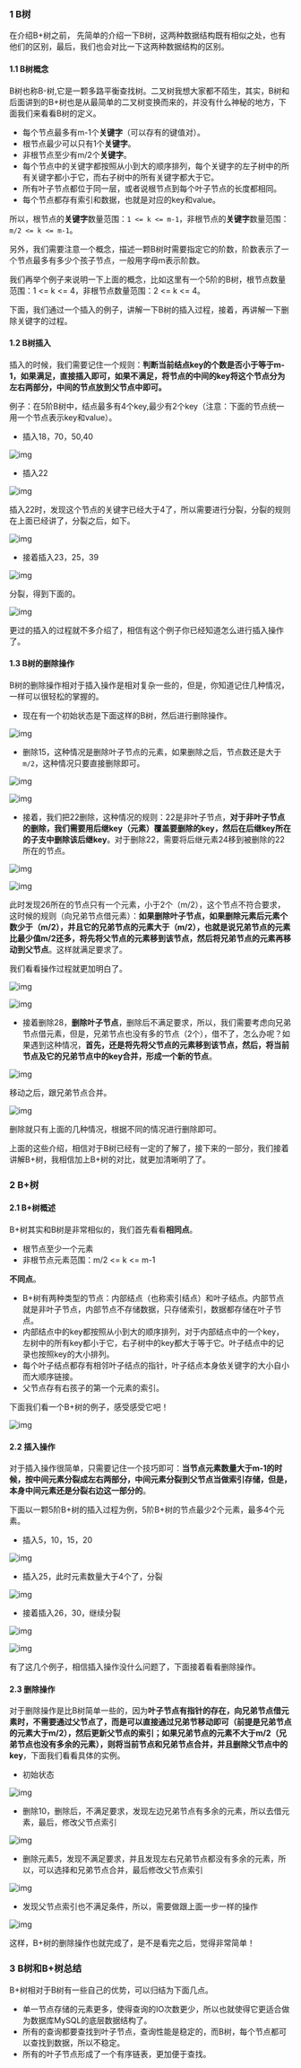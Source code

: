 ### 1 B树

在介绍B+树之前， 先简单的介绍一下B树，这两种数据结构既有相似之处，也有他们的区别，最后，我们也会对比一下这两种数据结构的区别。

#### 1.1 B树概念

B树也称B-树,它是一颗多路平衡查找树。二叉树我想大家都不陌生，其实，B树和后面讲到的B+树也是从最简单的二叉树变换而来的，并没有什么神秘的地方，下面我们来看看B树的定义。

- 每个节点最多有m-1个**关键字**（可以存有的键值对）。
- 根节点最少可以只有1个**关键字**。
- 非根节点至少有m/2个**关键字**。
- 每个节点中的关键字都按照从小到大的顺序排列，每个关键字的左子树中的所有关键字都小于它，而右子树中的所有关键字都大于它。
- 所有叶子节点都位于同一层，或者说根节点到每个叶子节点的长度都相同。
- 每个节点都存有索引和数据，也就是对应的key和value。

所以，根节点的**关键字**数量范围：`1 <= k <= m-1`，非根节点的**关键字**数量范围：`m/2 <= k <= m-1`。

另外，我们需要注意一个概念，描述一颗B树时需要指定它的阶数，阶数表示了一个节点最多有多少个孩子节点，一般用字母m表示阶数。

我们再举个例子来说明一下上面的概念，比如这里有一个5阶的B树，根节点数量范围：1 <= k <= 4，非根节点数量范围：2 <= k <= 4。

下面，我们通过一个插入的例子，讲解一下B树的插入过程，接着，再讲解一下删除关键字的过程。

#### 1.2 B树插入

插入的时候，我们需要记住一个规则：**判断当前结点key的个数是否小于等于m-1，如果满足，直接插入即可，如果不满足，将节点的中间的key将这个节点分为左右两部分，中间的节点放到父节点中即可。**

例子：在5阶B树中，结点最多有4个key,最少有2个key（注意：下面的节点统一用一个节点表示key和value）。

- 插入18，70，50,40

![img](https://github.com/whatsabc/data-structure-practice/blob/master/4%20tree%20and%20binary%20tree/Btree/img/1.jpg?raw=true)

- 插入22

![img](https://github.com/whatsabc/data-structure-practice/blob/master/4%20tree%20and%20binary%20tree/Btree/img/2.jpg?raw=true)

插入22时，发现这个节点的关键字已经大于4了，所以需要进行分裂，分裂的规则在上面已经讲了，分裂之后，如下。

![img](https://github.com/whatsabc/data-structure-practice/blob/master/4%20tree%20and%20binary%20tree/Btree/img/3.jpg?raw=true)

- 接着插入23，25，39

![img](https://github.com/whatsabc/data-structure-practice/blob/master/4%20tree%20and%20binary%20tree/Btree/img/4.jpg?raw=true)

分裂，得到下面的。

![img](https://github.com/whatsabc/data-structure-practice/blob/master/4%20tree%20and%20binary%20tree/Btree/img/5.jpg?raw=true)

更过的插入的过程就不多介绍了，相信有这个例子你已经知道怎么进行插入操作了。

#### 1.3 B树的删除操作

B树的删除操作相对于插入操作是相对复杂一些的，但是，你知道记住几种情况，一样可以很轻松的掌握的。

- 现在有一个初始状态是下面这样的B树，然后进行删除操作。

![img](https://github.com/whatsabc/data-structure-practice/blob/master/4%20tree%20and%20binary%20tree/Btree/img/6.jpg?raw=true)

- 删除15，这种情况是删除叶子节点的元素，如果删除之后，节点数还是大于`m/2`，这种情况只要直接删除即可。

![img](https://github.com/whatsabc/data-structure-practice/blob/master/4%20tree%20and%20binary%20tree/Btree/img/7.jpg?raw=true)

![img](https://github.com/whatsabc/data-structure-practice/blob/master/4%20tree%20and%20binary%20tree/Btree/img/8.jpg?raw=true)

- 接着，我们把22删除，这种情况的规则：22是非叶子节点，**对于非叶子节点的删除，我们需要用后继key（元素）覆盖要删除的key，然后在后继key所在的子支中删除该后继key**。对于删除22，需要将后继元素24移到被删除的22所在的节点。

![img](https://github.com/whatsabc/data-structure-practice/blob/master/4%20tree%20and%20binary%20tree/Btree/img/9.jpg?raw=true)

![img](https://github.com/whatsabc/data-structure-practice/blob/master/4%20tree%20and%20binary%20tree/Btree/img/10.jpg?raw=true)

此时发现26所在的节点只有一个元素，小于2个（m/2），这个节点不符合要求，这时候的规则（向兄弟节点借元素）：**如果删除叶子节点，如果删除元素后元素个数少于（m/2），并且它的兄弟节点的元素大于（m/2），也就是说兄弟节点的元素比最少值m/2还多，将先将父节点的元素移到该节点，然后将兄弟节点的元素再移动到父节点**。这样就满足要求了。

我们看看操作过程就更加明白了。

![img](https://github.com/whatsabc/data-structure-practice/blob/master/4%20tree%20and%20binary%20tree/Btree/img/11.jpg?raw=true)

![img](https://github.com/whatsabc/data-structure-practice/blob/master/4%20tree%20and%20binary%20tree/Btree/img/12.jpg?raw=true)

- 接着删除28，**删除叶子节点**，删除后不满足要求，所以，我们需要考虑向兄弟节点借元素，但是，兄弟节点也没有多的节点（2个），借不了，怎么办呢？如果遇到这种情况，**首先，还是将先将父节点的元素移到该节点，然后，将当前节点及它的兄弟节点中的key合并，形成一个新的节点**。

![img](https://github.com/whatsabc/data-structure-practice/blob/master/4%20tree%20and%20binary%20tree/Btree/img/13.jpg?raw=true)

移动之后，跟兄弟节点合并。

![img](https://github.com/whatsabc/data-structure-practice/blob/master/4%20tree%20and%20binary%20tree/Btree/img/14.jpg?raw=true)

删除就只有上面的几种情况，根据不同的情况进行删除即可。

上面的这些介绍，相信对于B树已经有一定的了解了，接下来的一部分，我们接着讲解B+树，我相信加上B+树的对比，就更加清晰明了了。

### 2 B+树

#### 2.1 B+树概述

B+树其实和B树是非常相似的，我们首先看看**相同点**。

- 根节点至少一个元素
- 非根节点元素范围：m/2 <= k <= m-1

**不同点**。

- B+树有两种类型的节点：内部结点（也称索引结点）和叶子结点。内部节点就是非叶子节点，内部节点不存储数据，只存储索引，数据都存储在叶子节点。
- 内部结点中的key都按照从小到大的顺序排列，对于内部结点中的一个key，左树中的所有key都小于它，右子树中的key都大于等于它。叶子结点中的记录也按照key的大小排列。
- 每个叶子结点都存有相邻叶子结点的指针，叶子结点本身依关键字的大小自小而大顺序链接。
- 父节点存有右孩子的第一个元素的索引。

下面我们看一个B+树的例子，感受感受它吧！

![img](https://github.com/whatsabc/data-structure-practice/blob/master/4%20tree%20and%20binary%20tree/Btree/img/15.jpg?raw=true)

#### 2.2 插入操作

对于插入操作很简单，只需要记住一个技巧即可：**当节点元素数量大于m-1的时候，按中间元素分裂成左右两部分，中间元素分裂到父节点当做索引存储，但是，本身中间元素还是分裂右边这一部分的**。

下面以一颗5阶B+树的插入过程为例，5阶B+树的节点最少2个元素，最多4个元素。

- 插入5，10，15，20

![img](https://github.com/whatsabc/data-structure-practice/blob/master/4%20tree%20and%20binary%20tree/Btree/img/16.jpg?raw=true)

- 插入25，此时元素数量大于4个了，分裂

![img](https://github.com/whatsabc/data-structure-practice/blob/master/4%20tree%20and%20binary%20tree/Btree/img/17.jpg?raw=true)

- 接着插入26，30，继续分裂

![img](https://github.com/whatsabc/data-structure-practice/blob/master/4%20tree%20and%20binary%20tree/Btree/img/18.jpg?raw=true)

![img](https://github.com/whatsabc/data-structure-practice/blob/master/4%20tree%20and%20binary%20tree/Btree/img/19.jpg?raw=true)

有了这几个例子，相信插入操作没什么问题了，下面接着看看删除操作。

#### 2.3 删除操作

对于删除操作是比B树简单一些的，因为**叶子节点有指针的存在，向兄弟节点借元素时，不需要通过父节点了，而是可以直接通过兄弟节移动即可（前提是兄弟节点的元素大于m/2），然后更新父节点的索引；如果兄弟节点的元素不大于m/2（兄弟节点也没有多余的元素），则将当前节点和兄弟节点合并，并且删除父节点中的key**，下面我们看看具体的实例。

- 初始状态

![img](https://github.com/whatsabc/data-structure-practice/blob/master/4%20tree%20and%20binary%20tree/Btree/img/20.jpg?raw=true)

- 删除10，删除后，不满足要求，发现左边兄弟节点有多余的元素，所以去借元素，最后，修改父节点索引

![img](https://github.com/whatsabc/data-structure-practice/blob/master/4%20tree%20and%20binary%20tree/Btree/img/21.jpg?raw=true)

- 删除元素5，发现不满足要求，并且发现左右兄弟节点都没有多余的元素，所以，可以选择和兄弟节点合并，最后修改父节点索引

![img](https://github.com/whatsabc/data-structure-practice/blob/master/4%20tree%20and%20binary%20tree/Btree/img/22.jpg?raw=true)

- 发现父节点索引也不满足条件，所以，需要做跟上面一步一样的操作

![img](https://github.com/whatsabc/data-structure-practice/blob/master/4%20tree%20and%20binary%20tree/Btree/img/23.jpg?raw=true)

这样，B+树的删除操作也就完成了，是不是看完之后，觉得非常简单！

### 3 B树和B+树总结

B+树相对于B树有一些自己的优势，可以归结为下面几点。

- 单一节点存储的元素更多，使得查询的IO次数更少，所以也就使得它更适合做为数据库MySQL的底层数据结构了。
- 所有的查询都要查找到叶子节点，查询性能是稳定的，而B树，每个节点都可以查找到数据，所以不稳定。
- 所有的叶子节点形成了一个有序链表，更加便于查找。